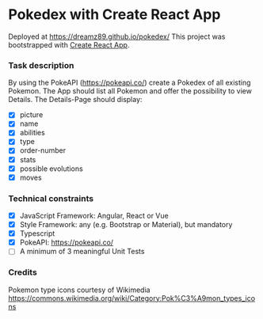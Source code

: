 # Pokedex with Create React App
Deployed at https://dreamz89.github.io/pokedex/
This project was bootstrapped with [Create React App](https://github.com/facebook/create-react-app).

### Task description
By using the PokeAPI (https://pokeapi.co/) create a Pokedex of all existing Pokemon. The App should list all Pokemon and offer the possibility to view Details.
The Details-Page should display:
- [x] picture
- [x] name
- [x] abilities
- [x] type
- [x] order-number
- [x] stats
- [x] possible evolutions
- [x] moves

### Technical constraints
- [x] JavaScript Framework: Angular, React or Vue
- [x] Style Framework: any (e.g. Bootstrap or Material), but mandatory
- [x] Typescript
- [x] PokeAPI: https://pokeapi.co/
- [ ] A minimum of 3 meaningful Unit Tests

### Credits
Pokemon type icons courtesy of Wikimedia https://commons.wikimedia.org/wiki/Category:Pok%C3%A9mon_types_icons

